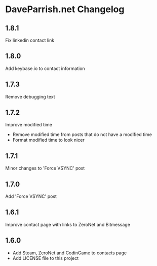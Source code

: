 # DaveParrish.net Changelog

## 1.8.1

Fix linkedin contact link

## 1.8.0

Add keybase.io to contact information

## 1.7.3

Remove debugging text

## 1.7.2

Improve modified time

- Remove modified time from posts that do not have a modified time
- Format modified time to look nicer

## 1.7.1

Minor changes to 'Force VSYNC' post

## 1.7.0

Add 'Force VSYNC' post

## 1.6.1

Improve contact page with links to ZeroNet and Bitmessage

## 1.6.0

- Add Steam, ZeroNet and CodinGame to contacts page
- Add LICENSE file to this project
